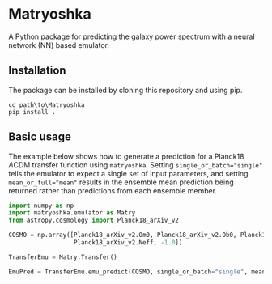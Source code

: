 # Matryoshka
A Python package for predicting the galaxy power spectrum with a neural network (NN) based emulator.

## Installation

The package can be installed by cloning this repository and using pip.

```
cd path\to\Matryoshka
pip install .
```

## Basic usage

The example below shows how to generate a prediction for a Planck18 $\Lambda$CDM transfer function using `matryoshka`. Setting `single_or_batch="single"` tells the emulator to expect a single set of input parameters, and setting `mean_or_full="mean"` results in the ensemble mean prediction being returned rather than predictions from each ensemble member.

```python
import numpy as np
import matryoshka.emulator as Matry
from astropy.cosmology import Planck18_arXiv_v2

COSMO = np.array([Planck18_arXiv_v2.Om0, Planck18_arXiv_v2.Ob0, Planck18_arXiv_v2.H0.value/100,
                  Planck18_arXiv_v2.Neff, -1.0])

TransferEmu = Matry.Transfer()

EmuPred = TransferEmu.emu_predict(COSMO, single_or_batch="single", mean_or_full="mean")
```
